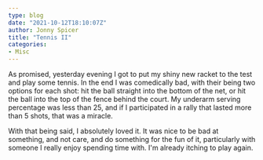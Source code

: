 ```yaml
---
type: blog
date: "2021-10-12T18:10:07Z"
author: Jonny Spicer
title: "Tennis II"
categories:
- Misc
---
```

As promised, yesterday evening I got to put my shiny new racket to the test and play some tennis. In the end I was comedically bad, with their being two options for each shot: hit the ball straight into the bottom of the net, or hit the ball into the top of the fence
behind the court. My underarm serving percentage was less than 25, and if I participated in a rally that lasted more than 5 shots, that was a miracle.

With that being said, I absolutely loved it. It was nice to be bad at something, and not care, and do something for the fun of it, particularly with someone I really enjoy spending time with. I'm already itching to play again.
